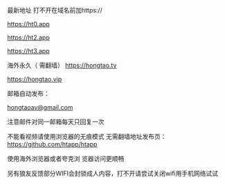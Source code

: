 最新地址
打不开在域名前加https://

https://ht0.app

https://ht2.app

https://ht3.app


海外永久（ 需翻墙）
https://hongtao.tv

https://hongtao.vip

邮箱自动发布：

hongtaoav@gmail.com


注意邮件对同一邮箱每天只回复一次

不能看视频请使用浏览器的无痕模式
无需翻墙地址发布页：https://github.com/htapp/htapp

使用海外浏览器或者夸克浏 览器访问更顺畅

另有狼友反馈部分WIFI会封锁成人内容，打不开请尝试关闭wifi用手机网络试试
